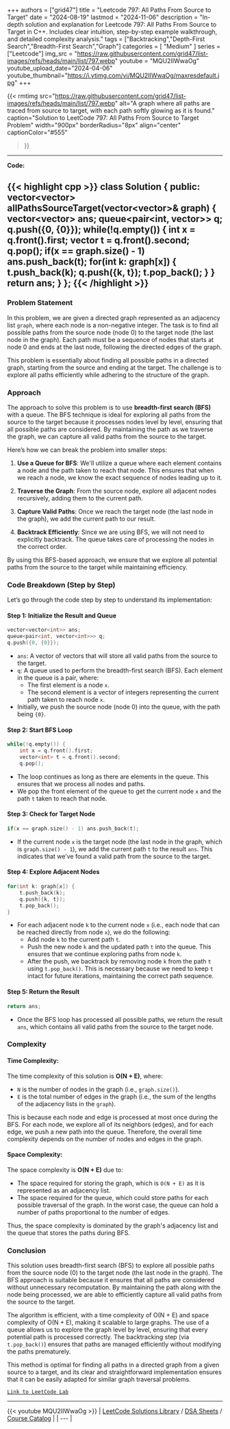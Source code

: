 
+++
authors = ["grid47"]
title = "Leetcode 797: All Paths From Source to Target"
date = "2024-08-19"
lastmod = "2024-11-06"
description = "In-depth solution and explanation for Leetcode 797: All Paths From Source to Target in C++. Includes clear intuition, step-by-step example walkthrough, and detailed complexity analysis."
tags = ["Backtracking","Depth-First Search","Breadth-First Search","Graph"]
categories = [
    "Medium"
]
series = ["Leetcode"]
img_src = "https://raw.githubusercontent.com/grid47/list-images/refs/heads/main/list/797.webp"
youtube = "MQU2IIWwaOg"
youtube_upload_date="2024-04-06"
youtube_thumbnail="https://i.ytimg.com/vi/MQU2IIWwaOg/maxresdefault.jpg"
+++


{{< rmtimg 
    src="https://raw.githubusercontent.com/grid47/list-images/refs/heads/main/list/797.webp" 
    alt="A graph where all paths are traced from source to target, with each path softly glowing as it is found."
    caption="Solution to LeetCode 797: All Paths From Source to Target Problem"
    width="900px"
    borderRadius="8px"
    align="center" 
    captionColor="#555"
>}}
---
**Code:**

{{< highlight cpp >}}
class Solution {
public:
    vector<vector<int>> allPathsSourceTarget(vector<vector<int>>& graph) {
        vector<vector<int>> ans;
        queue<pair<int, vector<int>>> q;
        q.push({0, {0}});
        while(!q.empty()) {
            int x = q.front().first;
            vector<int> t = q.front().second;
            q.pop();
            if(x == graph.size() - 1) ans.push_back(t);
            for(int k: graph[x]) {
                t.push_back(k);
                q.push({k, t});
                t.pop_back();
            }
        }
        return ans;
    }
};
{{< /highlight >}}
---

### Problem Statement
In this problem, we are given a directed graph represented as an adjacency list `graph`, where each node is a non-negative integer. The task is to find all possible paths from the source node (node 0) to the target node (the last node in the graph). Each path must be a sequence of nodes that starts at node 0 and ends at the last node, following the directed edges of the graph.

This problem is essentially about finding all possible paths in a directed graph, starting from the source and ending at the target. The challenge is to explore all paths efficiently while adhering to the structure of the graph.

### Approach
The approach to solve this problem is to use **breadth-first search (BFS)** with a queue. The BFS technique is ideal for exploring all paths from the source to the target because it processes nodes level by level, ensuring that all possible paths are considered. By maintaining the path as we traverse the graph, we can capture all valid paths from the source to the target.

Here’s how we can break the problem into smaller steps:

1. **Use a Queue for BFS**: We'll utilize a queue where each element contains a node and the path taken to reach that node. This ensures that when we reach a node, we know the exact sequence of nodes leading up to it.
  
2. **Traverse the Graph**: From the source node, explore all adjacent nodes recursively, adding them to the current path.

3. **Capture Valid Paths**: Once we reach the target node (the last node in the graph), we add the current path to our result.

4. **Backtrack Efficiently**: Since we are using BFS, we will not need to explicitly backtrack. The queue takes care of processing the nodes in the correct order.

By using this BFS-based approach, we ensure that we explore all potential paths from the source to the target while maintaining efficiency.

### Code Breakdown (Step by Step)

Let’s go through the code step by step to understand its implementation:

#### Step 1: Initialize the Result and Queue
```cpp
vector<vector<int>> ans;
queue<pair<int, vector<int>>> q;
q.push({0, {0}});
```
- `ans`: A vector of vectors that will store all valid paths from the source to the target.
- `q`: A queue used to perform the breadth-first search (BFS). Each element in the queue is a pair, where:
  - The first element is a node `x`.
  - The second element is a vector of integers representing the current path taken to reach node `x`.
- Initially, we push the source node (node 0) into the queue, with the path being `{0}`.

#### Step 2: Start BFS Loop
```cpp
while(!q.empty()) {
    int x = q.front().first;
    vector<int> t = q.front().second;
    q.pop();
```
- The loop continues as long as there are elements in the queue. This ensures that we process all nodes and paths.
- We pop the front element of the queue to get the current node `x` and the path `t` taken to reach that node.
  
#### Step 3: Check for Target Node
```cpp
if(x == graph.size() - 1) ans.push_back(t);
```
- If the current node `x` is the target node (the last node in the graph, which is `graph.size() - 1`), we add the current path `t` to the result `ans`. This indicates that we’ve found a valid path from the source to the target.

#### Step 4: Explore Adjacent Nodes
```cpp
for(int k: graph[x]) {
    t.push_back(k);
    q.push({k, t});
    t.pop_back();
}
```
- For each adjacent node `k` to the current node `x` (i.e., each node that can be reached directly from node `x`), we do the following:
  - Add node `k` to the current path `t`.
  - Push the new node `k` and the updated path `t` into the queue. This ensures that we continue exploring paths from node `k`.
  - After the push, we backtrack by removing node `k` from the path `t` using `t.pop_back()`. This is necessary because we need to keep `t` intact for future iterations, maintaining the correct path sequence.

#### Step 5: Return the Result
```cpp
return ans;
```
- Once the BFS loop has processed all possible paths, we return the result `ans`, which contains all valid paths from the source to the target node.

### Complexity

#### Time Complexity:
The time complexity of this solution is **O(N + E)**, where:
- `N` is the number of nodes in the graph (i.e., `graph.size()`).
- `E` is the total number of edges in the graph (i.e., the sum of the lengths of the adjacency lists in the `graph`).

This is because each node and edge is processed at most once during the BFS. For each node, we explore all of its neighbors (edges), and for each edge, we push a new path into the queue. Therefore, the overall time complexity depends on the number of nodes and edges in the graph.

#### Space Complexity:
The space complexity is **O(N + E)** due to:
- The space required for storing the graph, which is `O(N + E)` as it is represented as an adjacency list.
- The space required for the queue, which could store paths for each possible traversal of the graph. In the worst case, the queue can hold a number of paths proportional to the number of edges.

Thus, the space complexity is dominated by the graph's adjacency list and the queue that stores the paths during BFS.

### Conclusion

This solution uses breadth-first search (BFS) to explore all possible paths from the source node (0) to the target node (the last node in the graph). The BFS approach is suitable because it ensures that all paths are considered without unnecessary recomputation. By maintaining the path along with the node being processed, we are able to efficiently capture all valid paths from the source to the target.

The algorithm is efficient, with a time complexity of O(N + E) and space complexity of O(N + E), making it scalable to large graphs. The use of a queue allows us to explore the graph level by level, ensuring that every potential path is processed correctly. The backtracking step (via `t.pop_back()`) ensures that paths are managed efficiently without modifying the paths prematurely.

This method is optimal for finding all paths in a directed graph from a given source to a target, and its clear and straightforward implementation ensures that it can be easily adapted for similar graph traversal problems.

[`Link to LeetCode Lab`](https://leetcode.com/problems/all-paths-from-source-to-target/description/)

---
{{< youtube MQU2IIWwaOg >}}
| [LeetCode Solutions Library](https://grid47.xyz/leetcode/) / [DSA Sheets](https://grid47.xyz/sheets/) / [Course Catalog](https://grid47.xyz/courses/) |
| --- |
